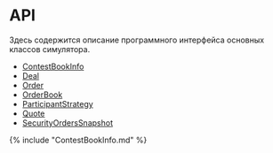 # API


Здесь содержится описание программного интерфейса основных классов симулятора.

* [ContestBookInfo](#ContestBookInfo)
* [Deal](Deal.md)
* [Order](Order.md)
* [OrderBook](OrderBook.md)
* [ParticipantStrategy](ParticipantStrategy.md)
* [Quote](Quote.md)
* [SecurityOrdersSnapshot](SecurityOrdersSnapshot.md)

{% include "ContestBookInfo.md" %}